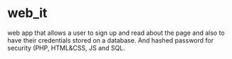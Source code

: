 # web_it
web app that allows a user to sign up and read about the page and also to have their credentials stored on a database. And hashed password for security (PHP, HTML&amp;CSS, JS and SQL.

